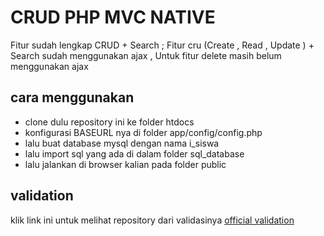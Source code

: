 # CRUD PHP MVC NATIVE

Fitur sudah lengkap CRUD + Search ;
Fitur cru (Create , Read , Update ) + Search sudah menggunakan ajax , Untuk fitur delete masih belum menggunakan ajax

## cara menggunakan 

- clone dulu repository ini ke folder htdocs
- konfigurasi BASEURL nya di folder app/config/config.php
- lalu buat database mysql dengan nama i_siswa
- lalu import sql yang ada di dalam folder sql_database
- lalu jalankan di browser kalian pada folder public



## validation
klik link ini untuk melihat repository dari validasinya <a href="https://github.com/davidecesarano/Validation">official validation</a>
